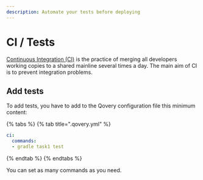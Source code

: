 ```yaml
---
description: Automate your tests before deploying
---
```


# CI / Tests

[Continuous Integration \(CI\)](https://en.wikipedia.org/wiki/Continuous_integration) is the practice of merging all developers working copies to a shared mainline several times a day. The main aim of CI is to prevent integration problems.

## Add tests

To add tests, you have to add to the Qovery configuration file this minimum content:

{% tabs %}
{% tab title=".qovery.yml" %}
```yaml
ci:
  commands:
  - gradle task1 test
```
{% endtab %}
{% endtabs %}

You can set as many commands as you need.





